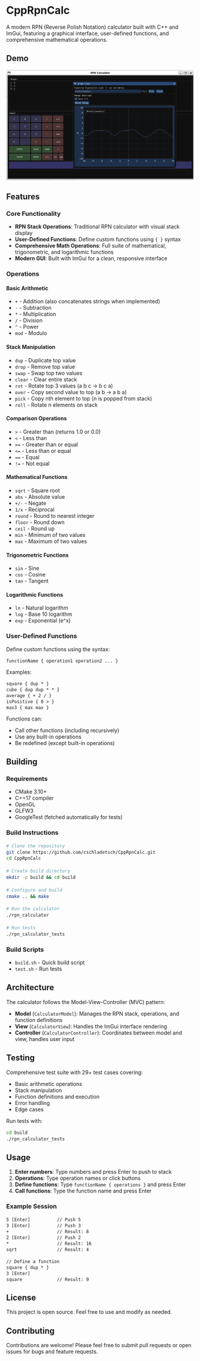 # CppRpnCalc

A modern RPN (Reverse Polish Notation) calculator built with C++ and ImGui, featuring a graphical interface, user-defined functions, and comprehensive mathematical operations.

## Demo

![Demo](resources/Demo1.png)

## Features

### Core Functionality
- **RPN Stack Operations**: Traditional RPN calculator with visual stack display
- **User-Defined Functions**: Define custom functions using `{ }` syntax
- **Comprehensive Math Operations**: Full suite of mathematical, trigonometric, and logarithmic functions
- **Modern GUI**: Built with ImGui for a clean, responsive interface

### Operations

#### Basic Arithmetic
- `+` - Addition (also concatenates strings when implemented)
- `-` - Subtraction
- `*` - Multiplication
- `/` - Division
- `^` - Power
- `mod` - Modulo

#### Stack Manipulation
- `dup` - Duplicate top value
- `drop` - Remove top value
- `swap` - Swap top two values
- `clear` - Clear entire stack
- `rot` - Rotate top 3 values (a b c → b c a)
- `over` - Copy second value to top (a b → a b a)
- `pick` - Copy nth element to top (n is popped from stack)
- `roll` - Rotate n elements on stack

#### Comparison Operations
- `>` - Greater than (returns 1.0 or 0.0)
- `<` - Less than
- `>=` - Greater than or equal
- `<=` - Less than or equal
- `==` - Equal
- `!=` - Not equal

#### Mathematical Functions
- `sqrt` - Square root
- `abs` - Absolute value
- `+/-` - Negate
- `1/x` - Reciprocal
- `round` - Round to nearest integer
- `floor` - Round down
- `ceil` - Round up
- `min` - Minimum of two values
- `max` - Maximum of two values

#### Trigonometric Functions
- `sin` - Sine
- `cos` - Cosine
- `tan` - Tangent

#### Logarithmic Functions
- `ln` - Natural logarithm
- `log` - Base 10 logarithm
- `exp` - Exponential (e^x)

### User-Defined Functions

Define custom functions using the syntax:
```
functionName { operation1 operation2 ... }
```

Examples:
```
square { dup * }
cube { dup dup * * }
average { + 2 / }
isPositive { 0 > }
max3 { max max }
```

Functions can:
- Call other functions (including recursively)
- Use any built-in operations
- Be redefined (except built-in operations)

## Building

### Requirements
- CMake 3.10+
- C++17 compiler
- OpenGL
- GLFW3
- GoogleTest (fetched automatically for tests)

### Build Instructions

```bash
# Clone the repository
git clone https://github.com/cschladetsch/CppRpnCalc.git
cd CppRpnCalc

# Create build directory
mkdir -p build && cd build

# Configure and build
cmake .. && make

# Run the calculator
./rpn_calculator

# Run tests
./rpn_calculator_tests
```

### Build Scripts
- `build.sh` - Quick build script
- `test.sh` - Run tests

## Architecture

The calculator follows the Model-View-Controller (MVC) pattern:

- **Model** (`CalculatorModel`): Manages the RPN stack, operations, and function definitions
- **View** (`CalculatorView`): Handles the ImGui interface rendering
- **Controller** (`CalculatorController`): Coordinates between model and view, handles user input

## Testing

Comprehensive test suite with 29+ test cases covering:
- Basic arithmetic operations
- Stack manipulation
- Function definitions and execution
- Error handling
- Edge cases

Run tests with:
```bash
cd build
./rpn_calculator_tests
```

## Usage

1. **Enter numbers**: Type numbers and press Enter to push to stack
2. **Operations**: Type operation names or click buttons
3. **Define functions**: Type `functionName { operations }` and press Enter
4. **Call functions**: Type the function name and press Enter

### Example Session
```
5 [Enter]          // Push 5
3 [Enter]          // Push 3
+                  // Result: 8
2 [Enter]          // Push 2
*                  // Result: 16
sqrt               // Result: 4

// Define a function
square { dup * }
3 [Enter]
square             // Result: 9
```

## License

This project is open source. Feel free to use and modify as needed.

## Contributing

Contributions are welcome! Please feel free to submit pull requests or open issues for bugs and feature requests.
